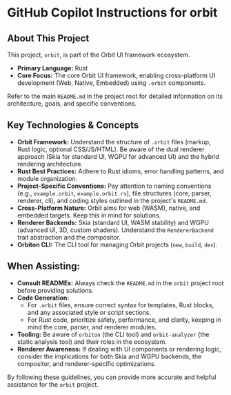 # GitHub Copilot Instructions for orbit

## About This Project

This project, `orbit`, is part of the Orbit UI framework ecosystem.
- **Primary Language:** Rust
- **Core Focus:** The core Orbit UI framework, enabling cross-platform UI development (Web, Native, Embedded) using `.orbit` components.

Refer to the main `README.md` in the project root for detailed information on its architecture, goals, and specific conventions.

## Key Technologies & Concepts

- **Orbit Framework:** Understand the structure of `.orbit` files (markup, Rust logic, optional CSS/JS/HTML). Be aware of the dual renderer approach (Skia for standard UI, WGPU for advanced UI) and the hybrid rendering architecture.
- **Rust Best Practices:** Adhere to Rust idioms, error handling patterns, and module organization.
- **Project-Specific Conventions:** Pay attention to naming conventions (e.g., `example.orbit`, `example.orbit.rs`), file structures (core, parser, renderer, cli), and coding styles outlined in the project's `README.md`.
- **Cross-Platform Nature:** Orbit aims for web (WASM), native, and embedded targets. Keep this in mind for solutions.
- **Renderer Backends:** Skia (standard UI, WASM stability) and WGPU (advanced UI, 3D, custom shaders). Understand the `RendererBackend` trait abstraction and the compositor.
- **Orbiton CLI:** The CLI tool for managing Orbit projects (`new`, `build`, `dev`).

## When Assisting:

- **Consult READMEs:** Always check the `README.md` in the `orbit` project root before providing solutions.
- **Code Generation:**
    - For `.orbit` files, ensure correct syntax for templates, Rust blocks, and any associated style or script sections.
    - For Rust code, prioritize safety, performance, and clarity, keeping in mind the core, parser, and renderer modules.
- **Tooling:** Be aware of `orbiton` (the CLI tool) and `orbit-analyzer` (the static analysis tool) and their roles in the ecosystem.
- **Renderer Awareness:** If dealing with UI components or rendering logic, consider the implications for both Skia and WGPU backends, the compositor, and renderer-specific optimizations.

By following these guidelines, you can provide more accurate and helpful assistance for the `orbit` project.
